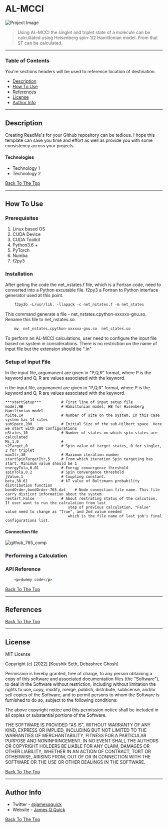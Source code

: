 # AL-MCCI


![Project Image](project-image-url)

> Using AL-MCCI the singlet and triplet state of a molecule can be calcultated using Heisenberg spin-1/2 Hamiltonian model. From that ST can be calculated.

---

### Table of Contents
You're sections headers will be used to reference location of destination.

- [Description](#description)
- [How To Use](#how-to-use)
- [References](#references)
- [License](#license)
- [Author Info](#author-info)

---

## Description

Creating ReadMe's for your Github repository can be tedious.  I hope this template can save you time and effort as well as provide you with some consistency across your projects.

#### Technologies

- Technology 1
- Technology 2

[Back To The Top](#read-me-template)



---

## How To Use

### Prerequisites 
1) Linux based OS
2) CUDA Device
3) CUDA Toolkit
4) Python3.6 +
5) PyTorch
6) Numba
7) f2py3

### Installation
After geting the code the net_nstates.f file, which is a Fortran code, need to converted into a Python excutable file. f2py3 a Fortran to Python interface generator used at this point. 
```html
    f2py3b -L/usr/lib. -llapack -c net_nstates.f -m net_states
```
This command generate a file - net_nstates.cpython-xxxxxx-gnu.so. Rename this file to net_nstates.so.
```html
    mv  net_nstates.cpython-xxxxxx-gnu.so  net_states.so
```
To perform an AL-MCCI calculations, user need to configure the input file based on system in considerations. There is no restriction on the name of input file  but the extension should be ".in"


### Setup of Input File
In the input file, argumanent are given in  "P,Q,R" format, where P is the keyword and Q, R are values associated with the keyword.  


n the input file, argumanent are given in  "P,Q,R" format, where P is the keyword and Q, R are values associated with the keyword.

```
***startSetup***         # First line of input setup file  
model,HB                 # Hamiltonian model, HB for Hisenberg Hamiltonian model  
nSite,14                 # Number of site on the system, In this case system has 14 sites  
subSpace,200             # Initial Size of the sub-Hilbert space. Here we start with 200 configurations  
nStates,10               # Number of states on which spin states are calculated
Ms,1,0                   #  
s2Target,0               # Spin value of target states, 0 for singlet, 2 for triplet                  
maxItr,30                # Maximum iteration number  
startSpinTargetItr,5     # From which iteration Spin targeting has start. Minimum value should be 1
energyTola,0.01          # Energy convergence threshold
spinTola,0.2             # Spin convergence threshold
jValue,1                 # Coupling constant.
beta,38.61               # kT value of Boltzmann probability distribution function
bondOrder,bondOrder-765.dat    # Node connection file name. This file carry disticnt information about the system
restart,False            # About restrating status of the calcution. If user want to run the calculation from last
                            step of previous calculation, "False" value need to change as "True", and 2nd value needed
                            which is the file name of last job's final configurations list.
```
#### Connection file
![github_765_comp](https://user-images.githubusercontent.com/111356771/188589060-39873f6f-abb6-40ee-844b-aca865881679.png)



### Performing a Calculation
### API Reference

```html
    <p>dummy code</p>
```
[Back To The Top](#read-me-template)

---

## References
[Back To The Top](#read-me-template)

---

## License

MIT License

Copyright (c) [2022] [Koushik Seth, Debashree Ghosh]

Permission is hereby granted, free of charge, to any person obtaining a copy
of this software and associated documentation files (the "Software"), to deal
in the Software without restriction, including without limitation the rights
to use, copy, modify, merge, publish, distribute, sublicense, and/or sell
copies of the Software, and to permit persons to whom the Software is
furnished to do so, subject to the following conditions:

The above copyright notice and this permission notice shall be included in all
copies or substantial portions of the Software.

THE SOFTWARE IS PROVIDED "AS IS", WITHOUT WARRANTY OF ANY KIND, EXPRESS OR
IMPLIED, INCLUDING BUT NOT LIMITED TO THE WARRANTIES OF MERCHANTABILITY,
FITNESS FOR A PARTICULAR PURPOSE AND NONINFRINGEMENT. IN NO EVENT SHALL THE
AUTHORS OR COPYRIGHT HOLDERS BE LIABLE FOR ANY CLAIM, DAMAGES OR OTHER
LIABILITY, WHETHER IN AN ACTION OF CONTRACT, TORT OR OTHERWISE, ARISING FROM,
OUT OF OR IN CONNECTION WITH THE SOFTWARE OR THE USE OR OTHER DEALINGS IN THE
SOFTWARE.

[Back To The Top](#read-me-template)

---

## Author Info

- Twitter - [@jamesqquick](https://twitter.com/jamesqquick)
- Website - [James Q Quick](https://jamesqquick.com)

[Back To The Top](#read-me-template)

